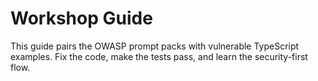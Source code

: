 # Workshop Guide

This guide pairs the OWASP prompt packs with vulnerable TypeScript examples. Fix the code, make the tests pass, and learn the security-first flow.
